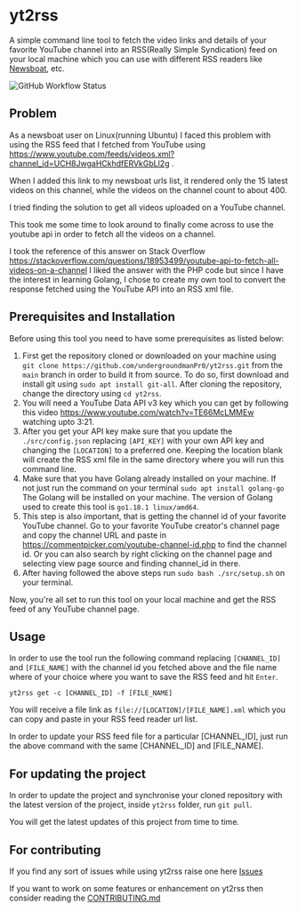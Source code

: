 # yt2rss

A simple command line tool to fetch the video links and details of your favorite YouTube channel into an RSS(Really Simple Syndication) feed on your local machine which you can use with different RSS readers like [Newsboat](https://newsboat.org/), etc.

![GitHub Workflow Status](https://img.shields.io/github/workflow/status/dwyl/auth_plug/Elixir%20CI?label=build&style=flat-square)

## Problem

As a newsboat user on Linux(running Ubuntu) I faced this problem with using the RSS feed that I fetched from YouTube using https://www.youtube.com/feeds/videos.xml?channel_id=UCH8JwgaHCkhdfERVkGbLl2g . 

When I added this link to my newsboat urls list, it rendered only the 15 latest videos on this channel, while the videos on the channel count to about 400. 

I tried finding the solution to get all videos uploaded on a YouTube channel. 

This took me some time to look around to finally come across to use the youtube api in order to fetch all the videos on a channel. 

I took the reference of this answer on Stack Overflow https://stackoverflow.com/questions/18953499/youtube-api-to-fetch-all-videos-on-a-channel I liked the answer with the PHP code but since I have the interest in learning Golang, I chose to create my own tool to convert the response fetched using the YouTube API into an RSS xml file.

## Prerequisites and Installation

Before using this tool you need to have some prerequisites as listed below:

1. First get the repository cloned or downloaded on your machine using `git clone https://github.com/undergroundmanPr0/yt2rss.git` from the `main` branch in order to build it from source. To do so, first download and install git using `sudo apt install git-all`. After cloning the repository, change the directory using `cd yt2rss`.
2. You will need a YouTube Data API v3 key which you can get by following this video https://www.youtube.com/watch?v=TE66McLMMEw watching upto 3:21.
3. After you get your API key make sure that you update the `./src/config.json` replacing `[API_KEY]` with your own API key and changing the `[LOCATION]` to a preferred one. Keeping the location blank will create the RSS xml file in the same directory where you will run this command line.
4. Make sure that you have Golang already installed on your machine. If not just run the command on your terminal `sudo apt install golang-go` The Golang will be installed on your machine. The version of Golang used to create this tool is `go1.18.1 linux/amd64`.
5.  This step is also important, that is getting the channel id of your favorite YouTube channel. Go to your favorite YouTube creator's channel page and copy the channel URL and paste in https://commentpicker.com/youtube-channel-id.php to find the channel id. Or you can also search by right clicking on the channel page and selecting view page source and finding channel_id in there.
6. After having followed the above steps run `sudo bash ./src/setup.sh` on your terminal.

Now, you're all set to run this tool on your local machine and get the RSS feed of any YouTube channel page.

## Usage

In order to use the tool run the following command replacing `[CHANNEL_ID]` and `[FILE_NAME]` with the channel id you fetched above and the file name where of your choice where you want to save the RSS feed and hit `Enter`.

	yt2rss get -c [CHANNEL_ID] -f [FILE_NAME]

You will receive a file link as `file://[LOCATION]/[FILE_NAME].xml` which you can copy and paste in your RSS feed reader url list.

In order to update your RSS feed file for a particular [CHANNEL_ID], just run the above command with the same [CHANNEL_ID] and [FILE_NAME].

## For updating the project

In order to update the project and synchronise your cloned repository with the latest version of the project, inside `yt2rss` folder, run `git pull`. 

You will get the latest updates of this project from time to time.

## For contributing

If you find any sort of issues while using yt2rss raise one here [Issues](https://github.com/undergroundmanPr0/yt2rss/issues)

If you want to work on some features or enhancement on yt2rss then consider reading the [CONTRIBUTING.md](https://github.com/undergroundmanPr0/yt2rss/blob/main/docs/CONTRIBUTING.md)
